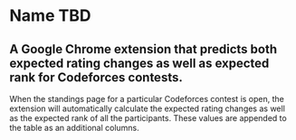 # Name TBD
A Google Chrome extension that predicts both expected rating changes as well as expected rank for Codeforces contests.
---
When the standings page for a particular Codeforces contest is open, the extension will automatically calculate the expected rating changes as well as the expected rank of all the participants. These values are appended to the table as an additional columns.